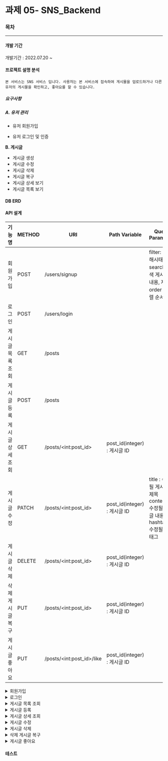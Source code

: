 # 과제 05- SNS_Backend

### 목차

------



#### 개발 기간

개발기간 : 2022.07.20 ~



#### 프로젝트 설명 분석

```
본 서비스는 SNS 서비스 입니다. 사용자는 본 서비스에 접속하여 게시물을 업로드하거나 다른 유저의 게시물을 확인하고, 좋아요를 할 수 있습니다.
```

##### 요구사항

##### A. 유저 관리

- 유저 회원가입

- 유저 로그인 및 인증

**B. 게시글**

- 게시글 생성
- 게시글 수정
- 게시글 삭제
- 게시글 복구
- 게시글 상세 보기
- 게시글 목록 보기





#### DB ERD







#### API 설계

| 기능명           | METHOD | URI                         | Path Variable                | Query Parameter                                              |
| ---------------- | ------ | --------------------------- | ---------------------------- | ------------------------------------------------------------ |
| 회원가입         | POST   | /users/signup               |                              | filter: 검색 해시태그<br/>search : 검색 게시글 내용, 제목<br/>order : 정렬 순서 |
| 로그인           | POST   | /users/login                |                              |                                                              |
| 게시글 목록 조회 | GET    | /posts                      |                              |                                                              |
| 게시글 등록      | POST   | /posts                      |                              |                                                              |
| 게시글 상세 조회 | GET    | /posts/\<int:post_id\>      | post_id(integer) : 게시글 ID |                                                              |
| 게시글 수정      | PATCH  | /posts/\<int:post_id\>      | post_id(integer) : 게시글 ID | title : 수정될 게시글 제목<br/>content : 수정될 게시글 내용<br/>hashtags : 수정될 해시태그 |
| 게시글 삭제      | DELETE | /posts/\<int:post_id\>      | post_id(integer) : 게시글 ID |                                                              |
| 삭제 게시글 복구 | PUT    | /posts/\<int:post_id\>      | post_id(integer) : 게시글 ID |                                                              |
| 게시글 좋아요    | PUT    | /posts/\<int:post_id\>/like | post_id(integer) : 게시글 ID |                                                              |
<details>
  <summary>회원가입</summary>
  
  - Request
  ```
  [POST] /users/signup
  {
    "email": "email",
    "password": ""
  }
  ```
  - Response
  ```
  201 Created
  {
    "user":{
      "id":1,
      "email":"email
    }
  }
  ```
</details>
<details>
  <summary>로그인</summary>
  
  - Request
  ```
  [POST] /users/login
  {
    "email": "email",
    "password": ""
  }
  ```
  - Response
  ```
  200 OK
    {
        "user": {
            "id": 1,
            "email": "사용자 이메일"
        },
        "access_token": "access token",
        "refresh_token": "refresh token"
    }
  ```
</details>
<details>
  <summary>게시글 목록 조회</summary>
  
  - Request
  ```
  [GET] /posts
  ```
  - Response
  ```
  200 OK
  {
    "current_page": 1,
    "previous_page": 1,
    "next_page": 9,
    "posts": [
        {
            "id": 1,
            "user": {
                "id": 2,
                "email": "user1@user.com"
            },
            "hashtag": [
                {
                    "id": 3,
                    "tag": "tag1"
                },
                {
                    "id": 5,
                    "tag": "taag3"
                },
                {
                    "id": 6,
                    "tag": "tag4"
                }
            ],
            "title": "test",
            "content": "test edited",
            "view_count": 18,
            "created_at": "2022-07-22T07:06:58.390862Z",
            "modified_at": "2022-07-27T12:50:28.066119Z"
        },
        ...
     ]
  }
  ```
</details>
<details>
  <summary>게시글 등록</summary>
  
  - Request
  ```
  [POST] /posts
  {
    "title":"post title",
    "content":"post content",
    "hashtags":"#new,#newpost,#new post with hashtags,#test"
  }
  ```
  - Response
  ```
  201 Created
  {
    "id": 12,
    "user": {
        "id": 2,
        "email": "user1@user.com"
    },
    "hashtag": [
        {
            "id": 8,
            "tag": "newpost"
        },
        {
            "id": 16,
            "tag": "test"
        },
        {
            "id": 17,
            "tag": "new"
        },
        {
            "id": 18,
            "tag": "new post with hashtags"
        }
    ],
    "title": "post title",
    "content": "post content",
    "view_count": 0,
    "created_at": "2022-08-03T06:40:57.261860Z",
    "modified_at": "2022-08-03T06:40:57.275859Z"
}
  ```
</details>
<details>
  <summary>게시글 상세 조회</summary>
  
  - Request
  ```
  [GET] /posts/<int:post_id>
  ```
  - Response
  ```
  200 OK
  {
    "id": 1,
    "user": {
        "id": 2,
        "email": "user1@user.com"
    },
    "hashtag": [
        {
            "id": 3,
            "tag": "tag1"
        },
        {
            "id": 5,
            "tag": "taag3"
        },
        {
            "id": 6,
            "tag": "tag4"
        }
    ],
    "title": "test",
    "content": "test edited",
    "view_count": 19,
    "created_at": "2022-07-22T07:06:58.390862Z",
    "modified_at": "2022-08-03T06:28:57.851554Z"
  }
  ```
</details>
<details>
  <summary>게시글 수정</summary>
  
  - Request
  ```
  [PATCH] /posts/<int:post_id>
  {
    "title":"modified title",
    "content":"modified content",
    "hashtags":"#new,#newpost,#modified"
  }
  ```
  - Response
  ```
  200 OK
  {
    "id": 1,
    "user": {
        "id": 2,
        "email": "user1@user.com"
    },
    "hashtag": [
        {
            "id": 17,
            "tag": "new"
        },
        {
            "id": 8,
            "tag": "newpost"
        },
        {
            "id": 19,
            "tag": "modified"
        }
    ],
    "title": "modified title",
    "content": "modified content",
    "view_count": 19,
    "created_at": "2022-07-22T07:06:58.390862Z",
    "modified_at": "2022-08-03T06:28:57.851554Z"
  }  
  ```
</details>
<details>
  <summary>게시글 삭제</summary>
  
  - Request
  ```
  [DELETE] /posts/<int:post_id>

  ```
  - Response
  ```
  200 OK

  ```
</details>
<details>
  <summary>삭제 게시글 복구</summary>
  
  - Request
  ```
  [PUT] /posts/<int:post_id>
  ```
  - Response
  ```
  200 OK

  ```
</details>
<details>
  <summary>게시글 좋아요</summary>
  
  - Request
  ```
  [POST] /post/<int:post_id>/like

  ```
  - Response
  ```
  201 Created

  ```
</details>



#### 테스트



